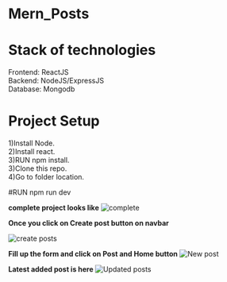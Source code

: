 # Mern_Posts

# Stack of technologies 
Frontend: ReactJS<br />
Backend: NodeJS/ExpressJS<br />
Database: Mongodb<br />

# Project Setup
1)Install Node.<br />
2)Install react.<br />
3)RUN npm install.<br />
3)Clone this repo.<br />
4)Go to folder location.<br />

#RUN npm run dev

<b>complete project looks like</b>
![complete](https://camo.githubusercontent.com/c4fe0329c2ba8af086b9f80df9c3afd7c81adbaa/68747470733a2f2f7777772e617765736f6d6573637265656e73686f742e636f6d2f6170692f76312f64657374696e6174696f6e2f696d6167652f73686f773f496d6167654b65793d746d2d333239302d31333133302d3034643630633763333631633435663937363435323735383264313835333935)

<b>Once you click on Create post button on navbar</b>

![create posts](https://camo.githubusercontent.com/92a52b32586439a10af6e4be364a9ff70b12db01/68747470733a2f2f7777772e617765736f6d6573637265656e73686f742e636f6d2f6170692f76312f64657374696e6174696f6e2f696d6167652f73686f773f496d6167654b65793d746d2d333239302d31333133312d3066633830306330643933383966396539313935306331626436306339366434)
 
 <b>Fill up the form and click on Post and Home button</b>
 ![ New post](https://camo.githubusercontent.com/f852c09845018ac1facb38ebecec9f17a2e5d501/68747470733a2f2f7777772e617765736f6d6573637265656e73686f742e636f6d2f6170692f76312f64657374696e6174696f6e2f696d6167652f73686f773f496d6167654b65793d746d2d333239302d31333133322d3937613764386437313238393265633366663235373634666261323135323661)
 
<b>Latest added post is here</b>
![Updated posts](https://camo.githubusercontent.com/fc85d97fb52045113cae793e57cadee8ca1856c2/68747470733a2f2f7777772e617765736f6d6573637265656e73686f742e636f6d2f6170692f76312f64657374696e6174696f6e2f696d6167652f73686f773f496d6167654b65793d746d2d333239302d31333133342d3230373837323134366462303663646466613535616634356166633966353432)
 
